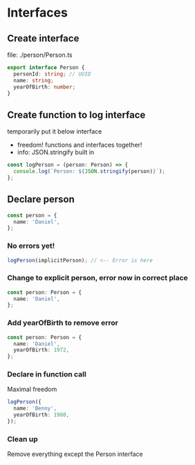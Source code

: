 # Interfaces

## Create interface

file: ./person/Person.ts

```ts
export interface Person {
  personId: string; // UUID
  name: string;
  yearOfBirth: number;
}
```

## Create function to log interface

temporarily put it below interface

- freedom! functions and interfaces together!
- info: JSON.stringify built in

```ts
const logPerson = (person: Person) => {
  console.log(`Person: ${JSON.stringify(person)}`);
};
```

## Declare person

```ts
const person = {
  name: 'Daniel',
};
```

### No errors yet!

```ts
logPerson(implicitPerson); // <-- Error is here
```

### Change to explicit person, error now in correct place

```ts
const person: Person = {
  name: 'Daniel',
};
```

### Add yearOfBirth to remove error

```ts
const person: Person = {
  name: 'Daniel',
  yearOfBirth: 1972,
};
```

### Declare in function call

Maximal freedom

```ts
logPerson({
  name: 'Benny',
  yearOfBirth: 1980,
});
```

### Clean up

Remove everything except the Person interface
